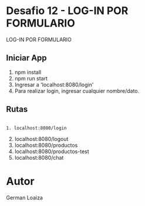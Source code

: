 # Desafio 12 - LOG-IN POR FORMULARIO

LOG-IN POR FORMULARIO

## Iniciar App
 
1. npm install
2. npm run start
3. Ingresar a 'localhost:8080/login'
4. Para realizar login, ingresar cualquier nombre/dato.

## Rutas
                                                                                                                     1. localhost:8080/login
 2. localhost:8080/logout
 3. localhost:8080/productos
 4. localhost:8080/productos-test  
 5. localhost:8080/chat                                                    

# Autor

German Loaiza